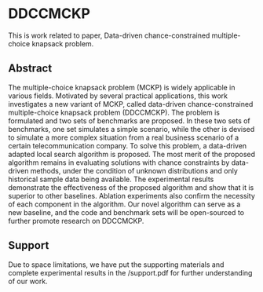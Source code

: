 # DDCCMCKP
This is work related to paper, Data-driven chance-constrained multiple-choice knapsack problem.

## Abstract
The multiple-choice knapsack problem (MCKP) is widely applicable in various fields. 
Motivated by several practical applications, this work investigates a new variant of MCKP, called data-driven chance-constrained multiple-choice knapsack problem (DDCCMCKP). 
The problem is formulated and two sets of benchmarks are proposed.
In these two sets of benchmarks, one set simulates a simple scenario, while the other is devised to simulate a more complex situation from a real business scenario of a certain telecommunication company.
To solve this problem, a data-driven adapted local search algorithm is proposed.
The most merit of the proposed algorithm remains in evaluating solutions with chance constraints by data-driven methods, under the condition of unknown distributions and only historical sample data being available.
The experimental results demonstrate the effectiveness of the proposed algorithm and show that it is superior to other baselines. 
Ablation experiments also confirm the necessity of each component in the algorithm.
Our novel algorithm can serve as a new baseline, and the code and benchmark sets will be open-sourced to further promote research on DDCCMCKP.

## Support
Due to space limitations, we have put the supporting materials and complete experimental results in the /support.pdf for further understanding of our work.

